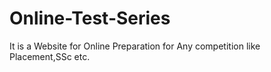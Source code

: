 # Online-Test-Series
It is a Website for Online Preparation for Any competition like Placement,SSc etc.
